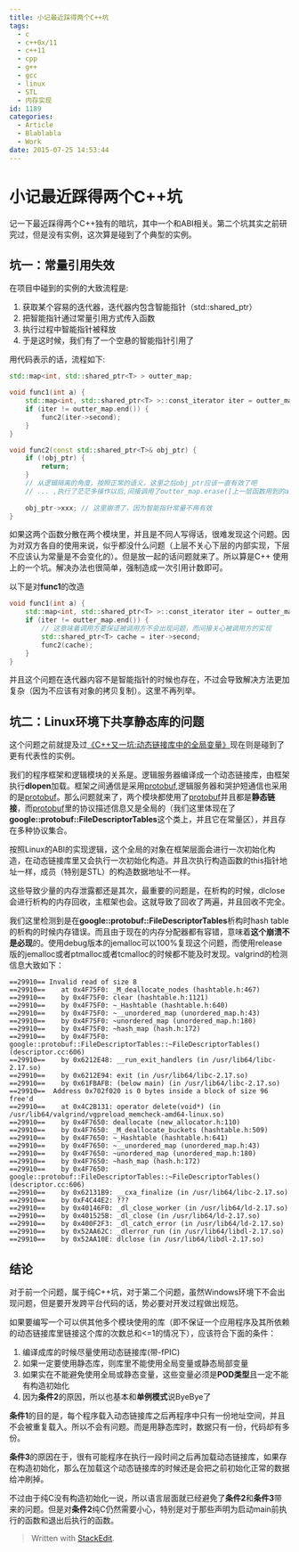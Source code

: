 ```yaml
---
title: 小记最近踩得两个C++坑
tags:
  - c
  - c++0x/11
  - c++11
  - cpp
  - g++
  - gcc
  - linux
  - STL
  - 内存实现
id: 1189
categories:
  - Article
  - Blablabla
  - Work
date: 2015-07-25 14:53:44
---
```


小记最近踩得两个C++坑
======

<!-- toc -->

记一下最近踩得两个C++独有的暗坑，其中一个和ABI相关。第二个坑其实之前研究过，但是没有实例，这次算是碰到了个典型的实例。

坑一：常量引用失效
------

在项目中碰到的实例的大致流程是:

1. 获取某个容易的迭代器，迭代器内包含智能指针（std::shared_ptr）
2. 把智能指针通过常量引用方式传入函数
3. 执行过程中智能指针被释放
4. 于是这时候，我们有了一个空悬的智能指针引用了

用代码表示的话，流程如下:
```cpp
std::map<int, std::shared_ptr<T> > outter_map;

void func1(int a) {
    std::map<int, std::shared_ptr<T> >::const_iterator iter = outter_map.find(a);
    if (iter != outter_map.end()) {
        func2(iter->second);
    }
}

void func2(const std::shared_ptr<T>& obj_ptr) {
    if (!obj_ptr) {
        return;
    }
    // 从逻辑隔离的角度，按照正常的语义，这里之后obj_ptr应该一直有效了吧 
    // ... ,执行了茫茫多操作以后,间接调用了outter_map.erase([上一层函数用到的a])
    
    obj_ptr->xxx; // 这里崩溃了，因为智能指针常量不再有效
}
```

如果这两个函数分散在两个模块里，并且是不同人写得话，很难发现这个问题。因为对双方各自的使用来说，似乎都没什么问题（上层不关心下层的内部实现，下层不应该认为常量是不会变化的）。但是放一起的话问题就来了。所以算是C++ 使用上的一个坑。解决办法也很简单，强制造成一次引用计数即可。

以下是对**func1**的改造
```cpp
void func1(int a) {
    std::map<int, std::shared_ptr<T> >::const_iterator iter = outter_map.find(a);
    if (iter != outter_map.end()) {
        // 这意味着调用方要保证被调用方不会出现问题，而间接关心被调用方的实现
        std::shared_ptr<T> cache = iter->second; 
        func2(cache);
    }
}
```

并且这个问题在迭代器内容不是智能指针的时候也存在，不过会导致解决方法更加复杂（因为不应该有对象的拷贝复制）。这里不再列举。

坑二：Linux环境下共享静态库的问题
------

这个问题之前就提及过[《C++又一坑:动态链接库中的全局变量》](https://www.owent.net/?p=962)现在则是碰到了更有代表性的实例。

我们的程序框架和逻辑模块的关系是。逻辑服务器编译成一个动态链接库，由框架执行**dlopen**加载。框架之间通信是采用[protobuf](https://github.com/google/protobuf),逻辑服务器和哭护短通信也采用的是[protobuf](https://github.com/google/protobuf)。那么问题就来了，两个模块都使用了[protobuf](https://github.com/google/protobuf)并且都是**静态链接**，而[protobuf](https://github.com/google/protobuf)里的协议描述信息又是全局的（我们这里体现在了**google::protobuf::FileDescriptorTables**这个类上，并且它在常量区），并且存在多种协议集合。

按照Linux的ABI的实现逻辑，这个全局的对象在框架层面会进行一次初始化构造，在动态链接库里又会执行一次初始化构造。并且次执行构造函数的this指针地址一样，成员（特别是STL）的构造数据地址不一样。

这些导致少量的内存泄露都还是其次，最重要的问题是，在析构的时候，dlclose会进行析构的内存回收，主框架也会。这就导致了回收了两遍，并且回收不完全。

我们这里检测到是在**google::protobuf::FileDescriptorTables**析构时hash table的析构的时候内存错误。而且由于现在的内存分配器都有容错，意味着**这个崩溃不是必现**的。使用debug版本的jemalloc可以100%复现这个问题，而使用release版的jemalloc或者ptmalloc或者tcmalloc的时候都不能及时发现。valgrind的检测信息大致如下：

```
==29910== Invalid read of size 8
==29910==    at 0x4F75F0: _M_deallocate_nodes (hashtable.h:467)
==29910==    by 0x4F75F0: clear (hashtable.h:1121)
==29910==    by 0x4F75F0: ~_Hashtable (hashtable.h:640)
==29910==    by 0x4F75F0: ~__unordered_map (unordered_map.h:43)
==29910==    by 0x4F75F0: ~unordered_map (unordered_map.h:180)
==29910==    by 0x4F75F0: ~hash_map (hash.h:172)
==29910==    by 0x4F75F0: google::protobuf::FileDescriptorTables::~FileDescriptorTables() (descriptor.cc:606)
==29910==    by 0x6212E48: __run_exit_handlers (in /usr/lib64/libc-2.17.so)
==29910==    by 0x6212E94: exit (in /usr/lib64/libc-2.17.so)
==29910==    by 0x61FBAFB: (below main) (in /usr/lib64/libc-2.17.so)
==29910==  Address 0x702f020 is 0 bytes inside a block of size 96 free'd
==29910==    at 0x4C2B131: operator delete(void*) (in /usr/lib64/valgrind/vgpreload_memcheck-amd64-linux.so)
==29910==    by 0x4F7650: deallocate (new_allocator.h:110)
==29910==    by 0x4F7650: _M_deallocate_buckets (hashtable.h:509)
==29910==    by 0x4F7650: ~_Hashtable (hashtable.h:641)
==29910==    by 0x4F7650: ~__unordered_map (unordered_map.h:43)
==29910==    by 0x4F7650: ~unordered_map (unordered_map.h:180)
==29910==    by 0x4F7650: ~hash_map (hash.h:172)
==29910==    by 0x4F7650: google::protobuf::FileDescriptorTables::~FileDescriptorTables() (descriptor.cc:606)
==29910==    by 0x62131B9: __cxa_finalize (in /usr/lib64/libc-2.17.so)
==29910==    by 0xF4C44E2: ???
==29910==    by 0x40146F0: _dl_close_worker (in /usr/lib64/ld-2.17.so)
==29910==    by 0x401525B: _dl_close (in /usr/lib64/ld-2.17.so)
==29910==    by 0x400F2F3: _dl_catch_error (in /usr/lib64/ld-2.17.so)
==29910==    by 0x52AA62C: _dlerror_run (in /usr/lib64/libdl-2.17.so)
==29910==    by 0x52AA10E: dlclose (in /usr/lib64/libdl-2.17.so)
```

结论
------
对于前一个问题，属于纯C++坑，对于第二个问题，虽然Windows环境下不会出现问题，但是要开发跨平台代码的话，势必要对开发过程做出规范。

如果要编写一个可以供其他多个模块使用的库（即不保证一个应用程序及其所依赖的动态链接库里链接这个库的次数总和<=1的情况下），应该符合下面的条件：

1. 编译成库的时候尽量使用动态链接库(带-fPIC)
2. 如果一定要使用静态库，则库里不能使用全局变量或静态局部变量
3. 如果实在不能避免使用全局或静态变量，这些变量必须是**POD类型**且一定不能有构造初始化
4. 因为**条件2**的原因，所以也基本和**单例模式**说ByeBye了

**条件1**的目的是，每个程序载入动态链接库之后再程序中只有一份地址空间，并且不会被重复载入。所以不会有问题。而是用静态库时，数据只有一份，代码却有多份。

**条件3**的原因在于，很有可能程序在执行一段时间之后再加载动态链接库，如果存在构造初始化，那么在加载这个动态链接库的时候还是会把之前初始化正常的数据给冲刷掉。

不过由于纯C没有构造初始化一说，所以语言层面就已经避免了**条件2**和**条件3**带来的问题。但是对**条件2**纯C仍然需要小心，特别是对于那些声明为启动main前执行的函数和退出后执行的函数。

> Written with [StackEdit](https://stackedit.io/).